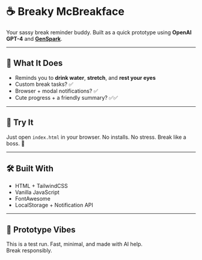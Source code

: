 # ☕ Breaky McBreakface

Your sassy break reminder buddy. Built as a quick prototype using **OpenAI GPT-4** and **[GenSpark](https://www.genspark.ai/)**.

---

## 🎯 What It Does

- Reminds you to **drink water**, **stretch**, and **rest your eyes**  
- Custom break tasks? ✅  
- Browser + modal notifications? ✅  
- Cute progress + a friendly summary? ✅✅

---

## 🚀 Try It

Just open `index.html` in your browser. No installs. No stress. Break like a boss. 💼

---

## 🛠️ Built With

- HTML + TailwindCSS  
- Vanilla JavaScript  
- FontAwesome  
- LocalStorage + Notification API

---

## 🤖 Prototype Vibes

This is a test run. Fast, minimal, and made with AI help.  
Break responsibly.
